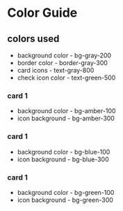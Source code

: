 # **Color Guide**

## colors used
- background color - bg-gray-200
- border color - border-gray-300
- card icons - text-gray-800
- check icon color - text-green-500
    
### card 1 
- background color - bg-amber-100
- icon background - bg-amber-300

### card 1 
- background color - bg-blue-100
- icon background - bg-blue-300

### card 1 
- background color - bg-green-100
- icon background - bg-green-300